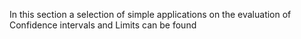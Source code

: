 In this section a selection of simple applications on the evaluation of Confidence intervals and Limits can be found
